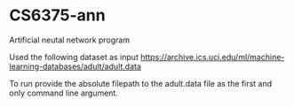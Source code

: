 # CS6375-ann

Artificial neutal network program

Used the following dataset as input
https://archive.ics.uci.edu/ml/machine-learning-databases/adult/adult.data

To run provide the absolute filepath to the adult.data file as the first and only command line argument.
